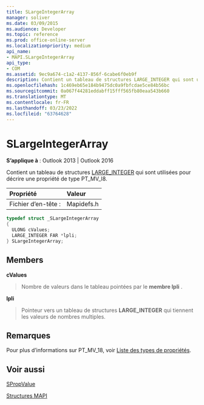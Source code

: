 ```yaml
---
title: SLargeIntegerArray
manager: soliver
ms.date: 03/09/2015
ms.audience: Developer
ms.topic: reference
ms.prod: office-online-server
ms.localizationpriority: medium
api_name:
- MAPI.SLargeIntegerArray
api_type:
- COM
ms.assetid: 9ec9a674-c1a2-4137-856f-6cabe6f0eb9f
description: Contient un tableau de structures LARGE_INTEGER qui sont utilisées pour décrire une propriété de type PT_MV_I8.
ms.openlocfilehash: 1c469eb65e184b9475dc0a9fbfcdae5ce84b56bc
ms.sourcegitcommit: 0a067f44281eddabff15fff565fb80eaa543b660
ms.translationtype: MT
ms.contentlocale: fr-FR
ms.lasthandoff: 03/23/2022
ms.locfileid: "63764628"
---
```

# <a name="slargeintegerarray"></a>SLargeIntegerArray

  
  
**S’applique à** : Outlook 2013 | Outlook 2016 
  
Contient un tableau de structures [LARGE_INTEGER](https://go.microsoft.com/fwlink/?LinkId=132130) qui sont utilisées pour décrire une propriété de type PT_MV_I8. 
  
|Propriété |Valeur |
|:-----|:-----|
|Fichier d’en-tête :  <br/> |Mapidefs.h  <br/> |
   
```cpp
typedef struct _SLargeIntegerArray
{
  ULONG cValues;
  LARGE_INTEGER FAR *lpli;
} SLargeIntegerArray;

```

## <a name="members"></a>Members

 **cValues**
  
> Nombre de valeurs dans le tableau pointées par le **membre lpli** . 
    
 **lpli**
  
> Pointeur vers un tableau de structures **LARGE_INTEGER** qui tiennent les valeurs de nombres multiples. 
    
## <a name="remarks"></a>Remarques

Pour plus d’informations sur PT_MV_18, voir [Liste des types de propriétés](property-types.md).
  
## <a name="see-also"></a>Voir aussi



[SPropValue](spropvalue.md)


[Structures MAPI](mapi-structures.md)

